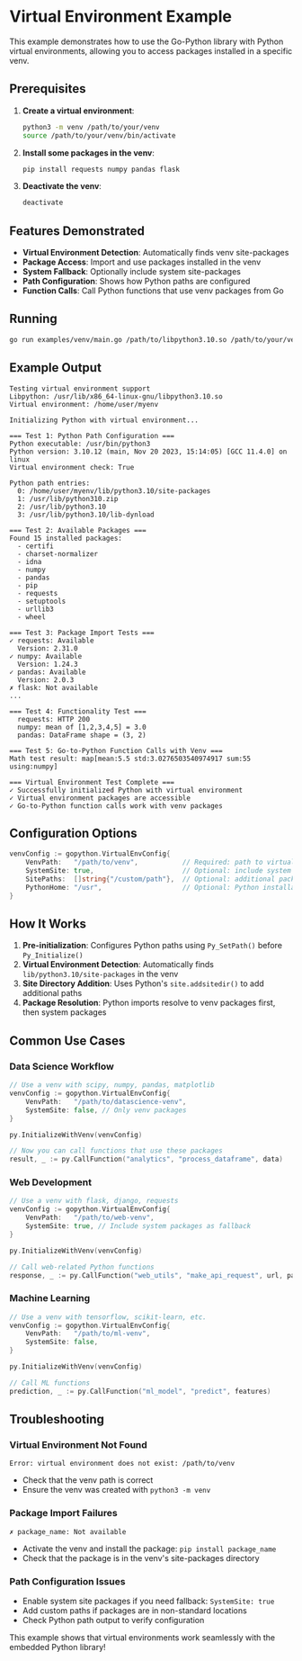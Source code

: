 # Virtual Environment Example

This example demonstrates how to use the Go-Python library with Python virtual environments, allowing you to access packages installed in a specific venv.

## Prerequisites

1. **Create a virtual environment**:
   ```bash
   python3 -m venv /path/to/your/venv
   source /path/to/your/venv/bin/activate
   ```

2. **Install some packages in the venv**:
   ```bash
   pip install requests numpy pandas flask
   ```

3. **Deactivate the venv**:
   ```bash
   deactivate
   ```

## Features Demonstrated

- **Virtual Environment Detection**: Automatically finds venv site-packages
- **Package Access**: Import and use packages installed in the venv
- **System Fallback**: Optionally include system site-packages
- **Path Configuration**: Shows how Python paths are configured
- **Function Calls**: Call Python functions that use venv packages from Go

## Running

```bash
go run examples/venv/main.go /path/to/libpython3.10.so /path/to/your/venv
```

## Example Output

```
Testing virtual environment support
Libpython: /usr/lib/x86_64-linux-gnu/libpython3.10.so
Virtual environment: /home/user/myenv

Initializing Python with virtual environment...

=== Test 1: Python Path Configuration ===
Python executable: /usr/bin/python3
Python version: 3.10.12 (main, Nov 20 2023, 15:14:05) [GCC 11.4.0] on linux
Virtual environment check: True

Python path entries:
  0: /home/user/myenv/lib/python3.10/site-packages
  1: /usr/lib/python310.zip
  2: /usr/lib/python3.10
  3: /usr/lib/python3.10/lib-dynload

=== Test 2: Available Packages ===
Found 15 installed packages:
  - certifi
  - charset-normalizer
  - idna
  - numpy
  - pandas
  - pip
  - requests
  - setuptools
  - urllib3
  - wheel

=== Test 3: Package Import Tests ===
✓ requests: Available
  Version: 2.31.0
✓ numpy: Available  
  Version: 1.24.3
✓ pandas: Available
  Version: 2.0.3
✗ flask: Not available
...

=== Test 4: Functionality Test ===
  requests: HTTP 200
  numpy: mean of [1,2,3,4,5] = 3.0
  pandas: DataFrame shape = (3, 2)

=== Test 5: Go-to-Python Function Calls with Venv ===
Math test result: map[mean:5.5 std:3.0276503540974917 sum:55 using:numpy]

=== Virtual Environment Test Complete ===
✓ Successfully initialized Python with virtual environment
✓ Virtual environment packages are accessible  
✓ Go-to-Python function calls work with venv packages
```

## Configuration Options

```go
venvConfig := gopython.VirtualEnvConfig{
    VenvPath:   "/path/to/venv",           // Required: path to virtual environment
    SystemSite: true,                      // Optional: include system packages
    SitePaths:  []string{"/custom/path"},  // Optional: additional package directories
    PythonHome: "/usr",                    // Optional: Python installation directory
}
```

## How It Works

1. **Pre-initialization**: Configures Python paths using `Py_SetPath()` before `Py_Initialize()`
2. **Virtual Environment Detection**: Automatically finds `lib/python3.10/site-packages` in the venv
3. **Site Directory Addition**: Uses Python's `site.addsitedir()` to add additional paths
4. **Package Resolution**: Python imports resolve to venv packages first, then system packages

## Common Use Cases

### Data Science Workflow
```go
// Use a venv with scipy, numpy, pandas, matplotlib
venvConfig := gopython.VirtualEnvConfig{
    VenvPath:   "/path/to/datascience-venv",
    SystemSite: false, // Only venv packages
}

py.InitializeWithVenv(venvConfig)

// Now you can call functions that use these packages
result, _ := py.CallFunction("analytics", "process_dataframe", data)
```

### Web Development
```go
// Use a venv with flask, django, requests
venvConfig := gopython.VirtualEnvConfig{
    VenvPath:   "/path/to/web-venv", 
    SystemSite: true, // Include system packages as fallback
}

py.InitializeWithVenv(venvConfig)

// Call web-related Python functions
response, _ := py.CallFunction("web_utils", "make_api_request", url, params)
```

### Machine Learning
```go
// Use a venv with tensorflow, scikit-learn, etc.
venvConfig := gopython.VirtualEnvConfig{
    VenvPath:   "/path/to/ml-venv",
    SystemSite: false,
}

py.InitializeWithVenv(venvConfig)

// Call ML functions
prediction, _ := py.CallFunction("ml_model", "predict", features)
```

## Troubleshooting

### Virtual Environment Not Found
```
Error: virtual environment does not exist: /path/to/venv
```
- Check that the venv path is correct
- Ensure the venv was created with `python3 -m venv`

### Package Import Failures
```
✗ package_name: Not available
```
- Activate the venv and install the package: `pip install package_name`
- Check that the package is in the venv's site-packages directory

### Path Configuration Issues
- Enable system site packages if you need fallback: `SystemSite: true`
- Add custom paths if packages are in non-standard locations
- Check Python path output to verify configuration

This example shows that virtual environments work seamlessly with the embedded Python library!
